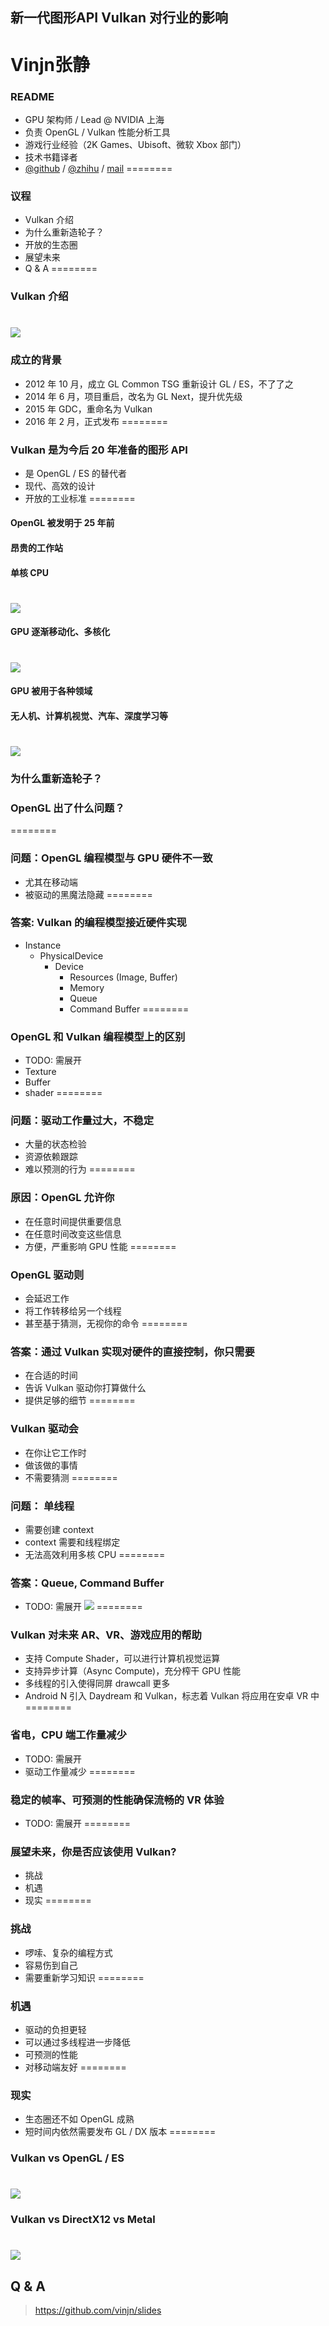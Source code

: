 ## 新一代图形API Vulkan 对行业的影响
Vinjn张静
========
### README
* GPU 架构师 / Lead @ NVIDIA 上海
* 负责 OpenGL / Vulkan 性能分析工具
* 游戏行业经验（2K Games、Ubisoft、微软 Xbox 部门）
* 技术书籍译者
* [@github](https://github.com/vinjn) / [@zhihu](https://www.zhihu.com/people/vinjn) / [mail](mailto:vinjn.z@gmail.com)
========
### 议程
* Vulkan 介绍
* 为什么重新造轮子？
* 开放的生态圈
* 展望未来
* Q & A
========
### Vulkan 介绍
![](media/vulkan-icon.png)
========
### 成立的背景
* 2012 年 10 月，成立 GL Common TSG 重新设计 GL / ES，不了了之
* 2014 年 6 月，项目重启，改名为 GL Next，提升优先级
* 2015 年 GDC，重命名为 Vulkan
* 2016 年 2 月，正式发布
========
### Vulkan 是为今后 20 年准备的图形 API
* 是 OpenGL / ES 的替代者
* 现代、高效的设计
* 开放的工业标准
========
#### OpenGL 被发明于 25 年前
#### 昂贵的工作站
#### 单核 CPU
![](media/gpu-server.png)
========
#### GPU 逐渐移动化、多核化
![](media/gpu-mobile.png)
========
#### GPU 被用于各种领域
#### 无人机、计算机视觉、汽车、深度学习等
![](media/gpu-everywhere.png)
========
### 为什么重新造轮子？
### OpenGL 出了什么问题？
========
### 问题：OpenGL 编程模型与 GPU 硬件不一致
* 尤其在移动端
* 被驱动的黑魔法隐藏
========
### 答案: Vulkan 的编程模型接近硬件实现
* Instance
    * PhysicalDevice
        * Device
            * Resources (Image, Buffer)
            * Memory
            * Queue
            * Command Buffer
========
### OpenGL 和 Vulkan 编程模型上的区别
* TODO: 需展开
* Texture
* Buffer
* shader
========
### 问题：驱动工作量过大，不稳定
* 大量的状态检验
* 资源依赖跟踪
* 难以预测的行为
========
### 原因：OpenGL 允许你
* 在任意时间提供重要信息
* 在任意时间改变这些信息
* 方便，严重影响 GPU 性能
========
### OpenGL 驱动则
* 会延迟工作
* 将工作转移给另一个线程
* 甚至基于猜测，无视你的命令
========
### 答案：通过 Vulkan 实现对硬件的直接控制，你只需要
* 在合适的时间
* 告诉 Vulkan 驱动你打算做什么
* 提供足够的细节
========
### Vulkan 驱动会
* 在你让它工作时
* 做该做的事情
* 不需要猜测
========
### 问题： 单线程
* 需要创建 context
* context 需要和线程绑定
* 无法高效利用多核 CPU
========
### 答案：Queue, Command Buffer
* TODO: 需展开
![](media/vulkan-threading.png)
========
### Vulkan 对未来 AR、VR、游戏应用的帮助
* 支持 Compute Shader，可以进行计算机视觉运算
* 支持异步计算（Async Compute)，充分榨干 GPU 性能
* 多线程的引入使得同屏 drawcall 更多
* Android N 引入 Daydream 和 Vulkan，标志着 Vulkan 将应用在安卓 VR 中 
========
### 省电，CPU 端工作量减少
* TODO: 需展开
* 驱动工作量减少
========
### 稳定的帧率、可预测的性能确保流畅的 VR 体验
* TODO: 需展开
========
### 展望未来，你是否应该使用 Vulkan?
* 挑战
* 机遇
* 现实
========
### 挑战
* 啰嗦、复杂的编程方式
* 容易伤到自己
* 需要重新学习知识
========
### 机遇
* 驱动的负担更轻
* 可以通过多线程进一步降低
* 可预测的性能
* 对移动端友好
========
### 现实
* 生态圈还不如 OpenGL 成熟
* 短时间内依然需要发布 GL / DX 版本
========
### Vulkan vs OpenGL / ES
![](media/gl-to-new-api.png)
========
### Vulkan vs DirectX12 vs Metal
![](media/api-platform-support.png)
========
## Q & A
> https://github.com/vinjn/slides
